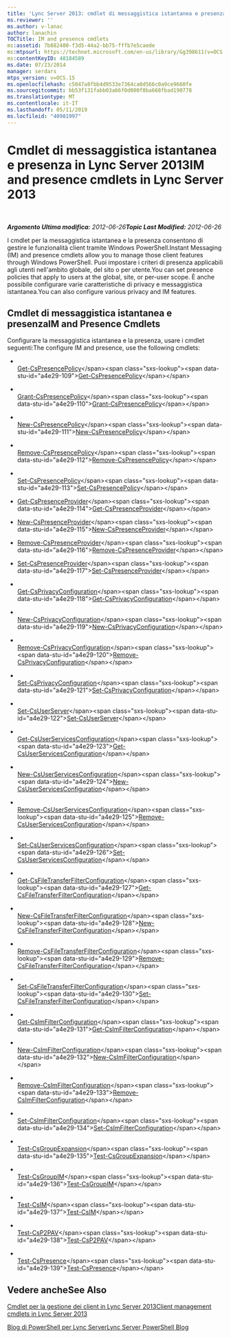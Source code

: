 ```yaml
---
title: 'Lync Server 2013: cmdlet di messaggistica istantanea e presenza'
ms.reviewer: ''
ms.author: v-lanac
author: lanachin
TOCTitle: IM and presence cmdlets
ms:assetid: 7b882480-f3d5-44a2-bb75-fffb7e5caede
ms:mtpsurl: https://technet.microsoft.com/en-us/library/Gg398611(v=OCS.15)
ms:contentKeyID: 48184589
ms.date: 07/23/2014
manager: serdars
mtps_version: v=OCS.15
ms.openlocfilehash: c5047a8fbb4d9533e7364ca0d566c0a9ce9660fe
ms.sourcegitcommit: bb53f131fabb03a66f0d000f8ba668fbad190778
ms.translationtype: MT
ms.contentlocale: it-IT
ms.lasthandoff: 05/11/2019
ms.locfileid: "40981997"
---
```

<div data-xmlns="http://www.w3.org/1999/xhtml">

<div class="topic" data-xmlns="http://www.w3.org/1999/xhtml" data-msxsl="urn:schemas-microsoft-com:xslt" data-cs="http://msdn.microsoft.com/en-us/">

<div data-asp="http://msdn2.microsoft.com/asp">

# <a name="im-and-presence-cmdlets-in-lync-server-2013"></a><span data-ttu-id="a4e29-102">Cmdlet di messaggistica istantanea e presenza in Lync Server 2013</span><span class="sxs-lookup"><span data-stu-id="a4e29-102">IM and presence cmdlets in Lync Server 2013</span></span>

</div>

<div id="mainSection">

<div id="mainBody">

<span> </span>

<span data-ttu-id="a4e29-103">_**Argomento Ultima modifica:** 2012-06-26_</span><span class="sxs-lookup"><span data-stu-id="a4e29-103">_**Topic Last Modified:** 2012-06-26_</span></span>

<span data-ttu-id="a4e29-104">I cmdlet per la messaggistica istantanea e la presenza consentono di gestire le funzionalità client tramite Windows PowerShell.</span><span class="sxs-lookup"><span data-stu-id="a4e29-104">Instant Messaging (IM) and presence cmdlets allow you to manage those client features through Windows PowerShell.</span></span> <span data-ttu-id="a4e29-105">Puoi impostare i criteri di presenza applicabili agli utenti nell'ambito globale, del sito o per utente.</span><span class="sxs-lookup"><span data-stu-id="a4e29-105">You can set presence policies that apply to users at the global, site, or per-user scope.</span></span> <span data-ttu-id="a4e29-106">È anche possibile configurare varie caratteristiche di privacy e messaggistica istantanea.</span><span class="sxs-lookup"><span data-stu-id="a4e29-106">You can also configure various privacy and IM features.</span></span>

<div>

## <a name="im-and-presence-cmdlets"></a><span data-ttu-id="a4e29-107">Cmdlet di messaggistica istantanea e presenza</span><span class="sxs-lookup"><span data-stu-id="a4e29-107">IM and Presence Cmdlets</span></span>

<span data-ttu-id="a4e29-108">Configurare la messaggistica istantanea e la presenza, usare i cmdlet seguenti:</span><span class="sxs-lookup"><span data-stu-id="a4e29-108">The configure IM and presence, use the following cmdlets:</span></span>

  - <span></span>  
    <span data-ttu-id="a4e29-109">[Get-CsPresencePolicy](https://technet.microsoft.com/en-us/library/Gg398463(v=OCS.15))</span><span class="sxs-lookup"><span data-stu-id="a4e29-109">[Get-CsPresencePolicy](https://technet.microsoft.com/en-us/library/Gg398463(v=OCS.15))</span></span>

  - <span></span>  
    <span data-ttu-id="a4e29-110">[Grant-CsPresencePolicy](https://technet.microsoft.com/en-us/library/Gg398571(v=OCS.15))</span><span class="sxs-lookup"><span data-stu-id="a4e29-110">[Grant-CsPresencePolicy](https://technet.microsoft.com/en-us/library/Gg398571(v=OCS.15))</span></span>

  - <span></span>  
    <span data-ttu-id="a4e29-111">[New-CsPresencePolicy](https://technet.microsoft.com/en-us/library/Gg412747(v=OCS.15))</span><span class="sxs-lookup"><span data-stu-id="a4e29-111">[New-CsPresencePolicy](https://technet.microsoft.com/en-us/library/Gg412747(v=OCS.15))</span></span>

  - <span></span>  
    <span data-ttu-id="a4e29-112">[Remove-CsPresencePolicy](https://technet.microsoft.com/en-us/library/Gg399070(v=OCS.15))</span><span class="sxs-lookup"><span data-stu-id="a4e29-112">[Remove-CsPresencePolicy](https://technet.microsoft.com/en-us/library/Gg399070(v=OCS.15))</span></span>

  - <span></span>  
    <span data-ttu-id="a4e29-113">[Set-CsPresencePolicy](https://technet.microsoft.com/en-us/library/Gg425782(v=OCS.15))</span><span class="sxs-lookup"><span data-stu-id="a4e29-113">[Set-CsPresencePolicy](https://technet.microsoft.com/en-us/library/Gg425782(v=OCS.15))</span></span>

<!-- end list -->

  - <span data-ttu-id="a4e29-114">[Get-CsPresenceProvider](https://technet.microsoft.com/en-us/library/JJ204705(v=OCS.15))</span><span class="sxs-lookup"><span data-stu-id="a4e29-114">[Get-CsPresenceProvider](https://technet.microsoft.com/en-us/library/JJ204705(v=OCS.15))</span></span>

  - <span data-ttu-id="a4e29-115">[New-CsPresenceProvider](https://technet.microsoft.com/en-us/library/JJ204895(v=OCS.15))</span><span class="sxs-lookup"><span data-stu-id="a4e29-115">[New-CsPresenceProvider](https://technet.microsoft.com/en-us/library/JJ204895(v=OCS.15))</span></span>

  - <span data-ttu-id="a4e29-116">[Remove-CsPresenceProvider](https://technet.microsoft.com/en-us/library/JJ205036(v=OCS.15))</span><span class="sxs-lookup"><span data-stu-id="a4e29-116">[Remove-CsPresenceProvider](https://technet.microsoft.com/en-us/library/JJ205036(v=OCS.15))</span></span>

  - <span data-ttu-id="a4e29-117">[Set-CsPresenceProvider](https://technet.microsoft.com/en-us/library/JJ204833(v=OCS.15))</span><span class="sxs-lookup"><span data-stu-id="a4e29-117">[Set-CsPresenceProvider](https://technet.microsoft.com/en-us/library/JJ204833(v=OCS.15))</span></span>

<!-- end list -->

  - <span></span>  
    <span data-ttu-id="a4e29-118">[Get-CsPrivacyConfiguration](https://technet.microsoft.com/en-us/library/Gg413002(v=OCS.15))</span><span class="sxs-lookup"><span data-stu-id="a4e29-118">[Get-CsPrivacyConfiguration](https://technet.microsoft.com/en-us/library/Gg413002(v=OCS.15))</span></span>

  - <span></span>  
    <span data-ttu-id="a4e29-119">[New-CsPrivacyConfiguration](https://technet.microsoft.com/en-us/library/Gg398807(v=OCS.15))</span><span class="sxs-lookup"><span data-stu-id="a4e29-119">[New-CsPrivacyConfiguration](https://technet.microsoft.com/en-us/library/Gg398807(v=OCS.15))</span></span>

  - <span></span>  
    <span data-ttu-id="a4e29-120">[Remove-CsPrivacyConfiguration](https://technet.microsoft.com/en-us/library/Gg425821(v=OCS.15))</span><span class="sxs-lookup"><span data-stu-id="a4e29-120">[Remove-CsPrivacyConfiguration](https://technet.microsoft.com/en-us/library/Gg425821(v=OCS.15))</span></span>

  - <span></span>  
    <span data-ttu-id="a4e29-121">[Set-CsPrivacyConfiguration](https://technet.microsoft.com/en-us/library/Gg398484(v=OCS.15))</span><span class="sxs-lookup"><span data-stu-id="a4e29-121">[Set-CsPrivacyConfiguration](https://technet.microsoft.com/en-us/library/Gg398484(v=OCS.15))</span></span>

<!-- end list -->

  - <span></span>  
    <span data-ttu-id="a4e29-122">[Set-CsUserServer](https://technet.microsoft.com/en-us/library/Gg413026(v=OCS.15))</span><span class="sxs-lookup"><span data-stu-id="a4e29-122">[Set-CsUserServer](https://technet.microsoft.com/en-us/library/Gg413026(v=OCS.15))</span></span>

<!-- end list -->

  - <span></span>  
    <span data-ttu-id="a4e29-123">[Get-CsUserServicesConfiguration](https://technet.microsoft.com/en-us/library/Gg398133(v=OCS.15))</span><span class="sxs-lookup"><span data-stu-id="a4e29-123">[Get-CsUserServicesConfiguration](https://technet.microsoft.com/en-us/library/Gg398133(v=OCS.15))</span></span>

  - <span></span>  
    <span data-ttu-id="a4e29-124">[New-CsUserServicesConfiguration](https://technet.microsoft.com/en-us/library/Gg412926(v=OCS.15))</span><span class="sxs-lookup"><span data-stu-id="a4e29-124">[New-CsUserServicesConfiguration](https://technet.microsoft.com/en-us/library/Gg412926(v=OCS.15))</span></span>

  - <span></span>  
    <span data-ttu-id="a4e29-125">[Remove-CsUserServicesConfiguration](https://technet.microsoft.com/en-us/library/Gg398722(v=OCS.15))</span><span class="sxs-lookup"><span data-stu-id="a4e29-125">[Remove-CsUserServicesConfiguration](https://technet.microsoft.com/en-us/library/Gg398722(v=OCS.15))</span></span>

  - <span></span>  
    <span data-ttu-id="a4e29-126">[Set-CsUserServicesConfiguration](https://technet.microsoft.com/en-us/library/Gg398340(v=OCS.15))</span><span class="sxs-lookup"><span data-stu-id="a4e29-126">[Set-CsUserServicesConfiguration](https://technet.microsoft.com/en-us/library/Gg398340(v=OCS.15))</span></span>

<!-- end list -->

  - <span></span>  
    <span data-ttu-id="a4e29-127">[Get-CsFileTransferFilterConfiguration](https://technet.microsoft.com/en-us/library/Gg398527(v=OCS.15))</span><span class="sxs-lookup"><span data-stu-id="a4e29-127">[Get-CsFileTransferFilterConfiguration](https://technet.microsoft.com/en-us/library/Gg398527(v=OCS.15))</span></span>

  - <span></span>  
    <span data-ttu-id="a4e29-128">[New-CsFileTransferFilterConfiguration](https://technet.microsoft.com/en-us/library/Gg425897(v=OCS.15))</span><span class="sxs-lookup"><span data-stu-id="a4e29-128">[New-CsFileTransferFilterConfiguration](https://technet.microsoft.com/en-us/library/Gg425897(v=OCS.15))</span></span>

  - <span></span>  
    <span data-ttu-id="a4e29-129">[Remove-CsFileTransferFilterConfiguration](https://technet.microsoft.com/en-us/library/Gg413064(v=OCS.15))</span><span class="sxs-lookup"><span data-stu-id="a4e29-129">[Remove-CsFileTransferFilterConfiguration](https://technet.microsoft.com/en-us/library/Gg413064(v=OCS.15))</span></span>

  - <span></span>  
    <span data-ttu-id="a4e29-130">[Set-CsFileTransferFilterConfiguration](https://technet.microsoft.com/en-us/library/Gg425736(v=OCS.15))</span><span class="sxs-lookup"><span data-stu-id="a4e29-130">[Set-CsFileTransferFilterConfiguration](https://technet.microsoft.com/en-us/library/Gg425736(v=OCS.15))</span></span>

<!-- end list -->

  - <span></span>  
    <span data-ttu-id="a4e29-131">[Get-CsImFilterConfiguration](https://technet.microsoft.com/en-us/library/Gg398980(v=OCS.15))</span><span class="sxs-lookup"><span data-stu-id="a4e29-131">[Get-CsImFilterConfiguration](https://technet.microsoft.com/en-us/library/Gg398980(v=OCS.15))</span></span>

  - <span></span>  
    <span data-ttu-id="a4e29-132">[New-CsImFilterConfiguration](https://technet.microsoft.com/en-us/library/Gg398244(v=OCS.15))</span><span class="sxs-lookup"><span data-stu-id="a4e29-132">[New-CsImFilterConfiguration](https://technet.microsoft.com/en-us/library/Gg398244(v=OCS.15))</span></span>

  - <span></span>  
    <span data-ttu-id="a4e29-133">[Remove-CsImFilterConfiguration](https://technet.microsoft.com/en-us/library/Gg398171(v=OCS.15))</span><span class="sxs-lookup"><span data-stu-id="a4e29-133">[Remove-CsImFilterConfiguration](https://technet.microsoft.com/en-us/library/Gg398171(v=OCS.15))</span></span>

  - <span></span>  
    <span data-ttu-id="a4e29-134">[Set-CsImFilterConfiguration](https://technet.microsoft.com/en-us/library/Gg412960(v=OCS.15))</span><span class="sxs-lookup"><span data-stu-id="a4e29-134">[Set-CsImFilterConfiguration](https://technet.microsoft.com/en-us/library/Gg412960(v=OCS.15))</span></span>

<!-- end list -->

  - <span></span>  
    <span data-ttu-id="a4e29-135">[Test-CsGroupExpansion](https://technet.microsoft.com/en-us/library/Gg399009(v=OCS.15))</span><span class="sxs-lookup"><span data-stu-id="a4e29-135">[Test-CsGroupExpansion](https://technet.microsoft.com/en-us/library/Gg399009(v=OCS.15))</span></span>

<!-- end list -->

  - <span></span>  
    <span data-ttu-id="a4e29-136">[Test-CsGroupIM](https://technet.microsoft.com/en-us/library/Gg398273(v=OCS.15))</span><span class="sxs-lookup"><span data-stu-id="a4e29-136">[Test-CsGroupIM](https://technet.microsoft.com/en-us/library/Gg398273(v=OCS.15))</span></span>

<!-- end list -->

  - <span></span>  
    <span data-ttu-id="a4e29-137">[Test-CsIM](https://technet.microsoft.com/en-us/library/Gg425802(v=OCS.15))</span><span class="sxs-lookup"><span data-stu-id="a4e29-137">[Test-CsIM](https://technet.microsoft.com/en-us/library/Gg425802(v=OCS.15))</span></span>

<!-- end list -->

  - <span></span>  
    <span data-ttu-id="a4e29-138">[Test-CsP2PAV](https://technet.microsoft.com/en-us/library/Gg412821(v=OCS.15))</span><span class="sxs-lookup"><span data-stu-id="a4e29-138">[Test-CsP2PAV](https://technet.microsoft.com/en-us/library/Gg412821(v=OCS.15))</span></span>

<!-- end list -->

  - <span></span>  
    <span data-ttu-id="a4e29-139">[Test-CsPresence](https://technet.microsoft.com/en-us/library/Gg398148(v=OCS.15))</span><span class="sxs-lookup"><span data-stu-id="a4e29-139">[Test-CsPresence](https://technet.microsoft.com/en-us/library/Gg398148(v=OCS.15))</span></span>

</div>

<div>

## <a name="see-also"></a><span data-ttu-id="a4e29-140">Vedere anche</span><span class="sxs-lookup"><span data-stu-id="a4e29-140">See Also</span></span>


[<span data-ttu-id="a4e29-141">Cmdlet per la gestione dei client in Lync Server 2013</span><span class="sxs-lookup"><span data-stu-id="a4e29-141">Client management cmdlets in Lync Server 2013</span></span>](lync-server-2013-client-management-cmdlets.md)  


[<span data-ttu-id="a4e29-142">Blog di PowerShell per Lync Server</span><span class="sxs-lookup"><span data-stu-id="a4e29-142">Lync Server PowerShell Blog</span></span>](http://go.microsoft.com/fwlink/p/?linkid=203150)  
  

</div>

</div>

<span> </span>

</div>

</div>

</div>

